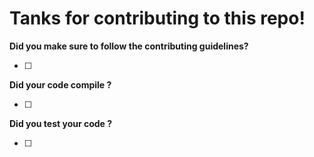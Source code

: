 # Tanks for contributing to this repo!

**Did you make sure to follow the contributing guidelines?**

- [ ]

**Did your code compile ?**

- [ ]

**Did you test your code ?**

- [ ]